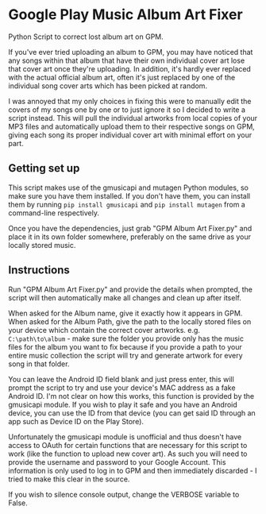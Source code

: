 # Google Play Music Album Art Fixer
Python Script to correct lost album art on GPM.

If you've ever tried uploading an album to GPM, you may have noticed that any songs within that album that have their own individual cover art lose that cover art once they're uploading. In addition, it's hardly ever replaced with the actual official album art, often it's just replaced by one of the individual song cover arts which has been picked at random.

I was annoyed that my only choices in fixing this were to manually edit the covers of my songs one by one or to just ignore it so I decided to write a script instead. This will pull the individual artworks from local copies of your MP3 files and automatically upload them to their respective songs on GPM, giving each song its proper individual cover art with minimal effort on your part.

## Getting set up
This script makes use of the gmusicapi and mutagen Python modules, so make sure you have them installed. If you don't have them, you can install them by running `pip install gmusicapi` and `pip install mutagen` from a command-line respectively.

Once you have the dependencies, just grab "GPM Album Art Fixer.py" and place it in its own folder somewhere, preferably on the same drive as your locally stored music.

## Instructions
Run "GPM Album Art Fixer.py" and provide the details when prompted, the script will then automatically make all changes and clean up after itself.

When asked for the Album name, give it exactly how it appears in GPM. When asked for the Album Path, give the path to the locally stored files on your device which contain the correct cover artworks. e.g. `C:\path\to\album` - make sure the folder you provide only has the music files for the album you want to fix because if you provide a path to your entire music collection the script will try and generate artwork for every song in that folder.

You can leave the Android ID field blank and just press enter, this will prompt the script to try and use your device's MAC address as a fake Android ID. I'm not clear on how this works, this function is provided by the gmusicapi module. If you wish to play it safe and you have an Android device, you can use the ID from that device (you can get said ID through an app such as Device ID on the Play Store).

Unfortunately the gmusicapi module is unofficial and thus doesn't have access to OAuth for certain functions that are necessary for this script to work (like the function to upload new cover art). As such you will need to provide the username and password to your Google Account. This information is only used to log in to GPM and then immediately discarded - I tried to make this clear in the source.

If you wish to silence console output, change the VERBOSE variable to False.
